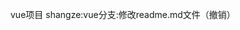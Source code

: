 <!--
 * @Author: [shangze]
 * @Date: 2023-11-03 16:39:10
 * @LastEditors: [shangze]
 * @LastEditTime: 2023-11-03 16:44:02
 * @Description: 
-->
vue项目
shangze:vue分支:修改readme.md文件（撤销）